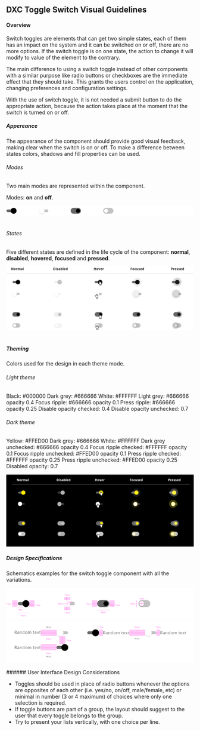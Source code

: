 
## DXC Toggle Switch Visual Guidelines

#### Overview

Switch toggles are elements that can get two simple states, each of them has an impact on the system and it can be switched on or off, there are no more options.
If the switch toggle is on one state, the action to change it will modify to value of the element to the contrary.

The main difference to using a switch toggle instead of other components with a similar purpose like radio buttons or checkboxes are the immediate effect that they should take. This grants the users control on the application, changing preferences and configuration settings.

With the use of switch toggle, it is not needed a submit button to do the appropriate action, because the action takes place at the moment that the switch is turned on or off.

##### *Appereance*

The appearance of the component should provide good visual feedback, making clear when the switch is on or off. To make a difference between states colors, shadows and fill properties can be used.
<br>

###### Modes

Two main modes are represented within the component.

Modes: __on__ and __off__.
<div> <img src="images/switch_modes.png"/></div>
<br>

###### States

Five different states are defined in the life cycle of the component: __normal__, __disabled__, __hovered__, __focused__ and __pressed__.

<div> <img src="images/switch_states.png"/></div>
<br>

##### *Theming*

Colors used for the design in each theme mode.

###### Light theme

Black: #000000
Dark grey: #666666
White: #FFFFFF
Light grey: #666666 opacity 0.4
Focus ripple: #666666 opacity 0.1
Press ripple: #666666 opacity 0.25
Disable opacity checked: 0.4
Disable opacity unchecked: 0.7

###### Dark theme

Yellow: #FFED00
Dark grey: #666666
White: #FFFFFF
Dark grey unchecked: #666666 opacity 0.4
Focus ripple checked: #FFFFFF opacity 0.1
Focus ripple unchecked: #FFED00 opacity 0.1
Press ripple checked: #FFFFFF opacity 0.25
Press ripple unchecked: #FFED00 opacity 0.25
Disabled opacity: 0.7

<div> <img src="images/switch_dark.png"/></div>

##### *Design Specifications*

Schematics examples for the switch toggle component with all the variations.

<div> <img src="images/switch_specs.png"/></div>
<div> <img src="images/switch_specs2.png"/></div>
<br>
###### User Interface Design Considerations

- Toggles should be used in place of radio buttons whenever the options are opposites of each other (i.e. yes/no, on/off, male/female, etc) or minimal in number (3 or 4 maximum) of choices where only one selection is required.
- If toggle buttons are part of a group, the layout should suggest to the user that every toggle belongs to the group.
- Try to present your lists vertically, with one choice per line. 